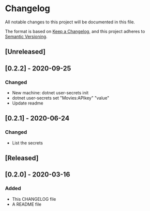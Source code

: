 # Changelog
All notable changes to this project will be documented in this file.

The format is based on [Keep a Changelog](https://keepachangelog.com/en/1.0.0/),
and this project adheres to [Semantic Versioning](https://semver.org/spec/v2.0.0.html).

## [Unreleased]

## [0.2.2] - 2020-09-25
### Changed
- New machine: dotnet user-secrets init
- dotnet user-secrets set "Movies:APIkey" "value"
- Update readme 

## [0.2.1] - 2020-06-24
### Changed
- List the secrets

## [Released]

## [0.2.0] - 2020-03-16
### Added
- This CHANGELOG file 
- A README file
